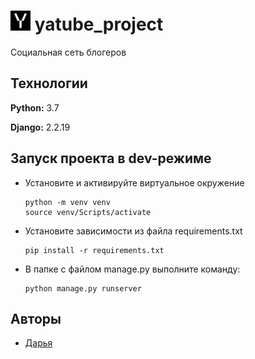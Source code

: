 
# ![Logo](yatube\static\img\fav\favicon-32x32.png) yatube_project

Социальная сеть блогеров

## Технологии

**Python:** 3.7

**Django:** 2.2.19  


## Запуск проекта в dev-режиме

- Установите и активируйте виртуальное окружение
    ```
    python -m venv venv
    source venv/Scripts/activate
    ```
- Установите зависимости из файла requirements.txt
    ```
    pip install -r requirements.txt
    ```
- В папке с файлом manage.py выполните команду:
    ```
    python manage.py runserver
    ```
    
## Авторы

- [Дарья](https://github.com/DariaEaly)

